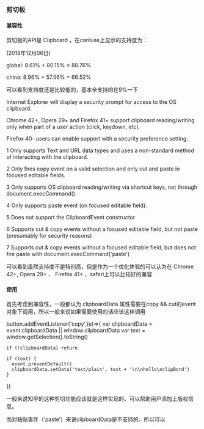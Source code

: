 ### 剪切板

#### 兼容性

剪切板的API是 Clipboard ，在canIuse上显示的支持度为：

(2018年12月06日)

global: 	8.61%	+	80.15%	= 88.76%

china:    8.96%	+	57.56%	= 66.52%

可以看到支持度还是比较低的，基本全支持的在9%一下

Internet Explorer will display a security prompt for access to the OS clipboard.

Chrome 42+, Opera 29+ and Firefox 41+ support clipboard reading/writing only when part of a user action (click, keydown, etc).

Firefox 40- users can enable support with a security preference setting.

1 Only supports Text and URL data types and uses a non-standard method of interacting with the clipboard.

2 Only fires copy event on a valid selection and only cut and paste in focused editable fields.

3 Only supports OS clipboard reading/writing via shortcut keys, not through document.execCommand().

4 Only supports paste event (on focused editable field).

5 Does not support the ClipboardEvent constructor

6 Supports cut & copy events without a focused editable field, but not paste (presumably for security reasons)

7 Supports cut & copy events without a focused editable field, but does not fire paste with document.execCommand('paste')

可以看到虽然支持度不是特别高，但是作为一个优化体验的可以认为在 Chrome 42+, Opera 29+ 、 Firefox 41+ 、safari上可以比较好的兼容

#### 使用

首先考虑到兼容性，一般都认为 clipboardData 属性需要在copy && cut的event对象下调用，所以一般来说如果需要使用的话应该这样调用


  button.addEventListener('copy',(e)=>{
    var clipboardData = event.clipboardData || window.clipboardData
    var text = window.getSelection().toString()

    if (!clipboardData) return

    if (text) {
      event.preventDefault()
      clipboardData.setData('text/plain', text + '\n\nhello\nclipBord')
    }
  })

一般来说知乎的这种剪切功能应该就是这样实现的，可以帮助用户添加上版权信息。


而对粘贴事件（‘paste’）来说clipboardData是不支持的，所以可以
